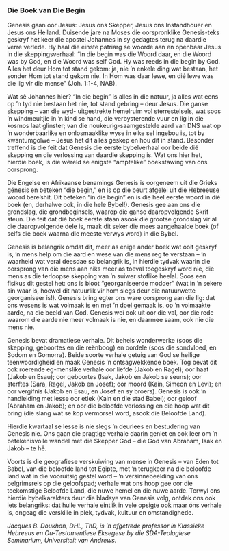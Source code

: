### Die Boek van Die Begin

Genesis gaan oor Jesus: Jesus ons Skepper, Jesus ons Instandhouer en Jesus ons Heiland. Duisende jare na Moses die oorspronklike Genesis-teks geskryf het keer die apostel Johannes in sy gedagtes terug na daardie verre verlede. Hy haal die einste patriarg se woorde aan en openbaar Jesus in die skeppingsverhaal: “In die begin was die Woord daar, en die Woord was by God, en die Woord was self God. Hy was reeds in die begin by God. Alles het deur Hom tot stand gekom: ja, nie ’n enkele ding wat bestaan, het sonder Hom tot stand gekom nie. In Hom was daar lewe, en dié lewe was die lig vir die mense” (Joh. 1:1-4, NAB).

Wat sê Johannes hier? “In die begin” is alles in die natuur, ja alles wat eens op ’n tyd nie bestaan het nie, tot stand gebring – deur Jesus. Die ganse skepping – van die wyd- uitgestrekte hemelruim vol sterrestelsels, wat soos ’n windmeultjie in ’n kind se hand, die verbysterende vuur en lig in die kosmos laat glinster; van die noukeurig-saamgestelde aard van DNS wat op ’n wonderbaarlike en onlosmaaklike wyse in elke sel ingebou is, tot by kwantumgolwe – Jesus het dit alles geskep en hou dit in stand. Besonder treffend is die feit dat Genesis die eerste bybelverhaal oor beide dié skepping en die verlossing van daardie skepping is. Wat ons hier het, hierdie boek, is die wêreld se enigste “amptelike” boekstawing van ons oorsprong.

Die Engelse en Afrikaanse benamings Genesis is oorgeneem uit die Grieks génesis en beteken “die begin,” en is op die beurt afgelei uit die Hebreeuse woord bere’shit. Dit beteken “in die begin” en is die heel eerste woord in dié boek (en, derhalwe ook, in die hele Bybel!). Genesis gee aan ons die grondslag, die grondbeginsels, waarop die ganse daaropvolgende Skrif steun. Die feit dat dié boek eerste staan asook die grootse grondslag vir al die daaropvolgende dele is, maak dit seker die mees aangehaalde boek (of selfs die boek waarna die meeste verwys word) in die Bybel.

Genesis is belangrik omdat dit, meer as enige ander boek wat ooit geskryf is, ’n mens help om die aard en wese van die mens reg te verstaan – ’n waarheid wat veral deesdae so belangrik is, in hierdie tydvak waarin die oorsprong van die mens aan niks meer as toeval toegeskryf word nie, die mens as die terloopse skepping van ’n suiwer stoflike heelal. Soos een fisikus dit gestel het: ons is bloot “georganiseerde modder” (wat in ’n sekere sin waar is, hoewel dit natuurlik vir hom slegs deur die natuurwette georganiseer is!). Genesis bring egter ons ware oorsprong aan die lig: dat ons wesens is wat volmaak is en met ’n doel gemaak is, op ’n volmaakte aarde, na die beeld van God. Genesis wei ook uit oor die val, oor die rede waarom die aarde nie meer volmaak is nie, en daarmee saam, ook nie die mens nie.

Genesis bevat dramatiese verhale. Dit behels wonderwerke (soos die skepping, geboortes en die reënboog) en oordele (soos die sondvloed, en Sodom en Gomorra). Beide soorte verhale getuig van God se heilige teenwoordigheid en maak Genesis ’n ontsagwekkende boek. Tog bevat dit ook roerende eg-menslike verhale oor liefde (Jakob en Ragel); oor haat (Jakob en Esau); oor geboortes (Isak, Jakob en Jakob se seuns); oor sterftes (Sara, Ragel, Jakob en Josef); oor moord (Kain, Simeon en Levi); en oor vergifnis (Jakob en Esau, en Josef en sy broers). Genesis is ook ’n handleiding met lesse oor etiek (Kain en die stad Babel); oor geloof (Abraham en Jakob); en oor die beloofde verlossing en die hoop wat dit bring (die slang wat se kop vermorsel word, asook die Beloofde Land).

Hierdie kwartaal se lesse is nie slegs ’n deurlees en bestudering van Genesis nie. Ons gaan die pragtige verhale daarin geniet en ook leer om ’n betekenisvolle wandel met die Skepper God – die God van Abraham, Isak en Jakob – te hê.

Voorts is die geografiese verskuiwing van mense in Genesis – van Eden tot Babel, van die beloofde land tot Egipte, met ’n terugkeer na die beloofde land wat in die vooruitsig gestel word – ’n versinnebeelding van ons pelgrimsreis op die geloofspad; verhale wat ons hoop gee oor die toekomstige Beloofde Land, die nuwe hemel en die nuwe aarde. Terwyl ons hierdie bybelkarakters deur die bladsye van Genesis volg, ontdek ons ook iets belangriks: dat hulle verhale eintlik in vele opsigte ook maar óns verhale is, ongeag die verskille in plek, tydvak, kultuur en omstandighede.

_Jacques B. Doukhan, DHL, ThD, is ’n afgetrede professor in Klassieke Hebreeus en Ou-Testamentiese Eksegese by die SDA-Teologiese Seminarium, Universiteit van Andrews._